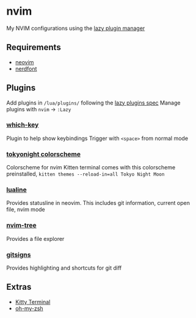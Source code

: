 # nvim
My NVIM configurations using the [lazy plugin manager](https://lazy.folke.io/)

## Requirements
 - [neovim](https://github.com/neovim/neovim/blob/master/INSTALL.md)
 - [nerdfont](https://www.nerdfonts.com/)


## Plugins
Add plugins in `/lua/plugins/` following the [lazy plugins spec](https://lazy.folke.io/spec)
Manage plugins with `nvim` -> `:Lazy`

### [which-key](https://github.com/folke/which-key.nvim)
Plugin to help show keybindings
Trigger with `<space>` from normal mode

### [tokyonight colorscheme](https://github.com/folke/tokyonight.nvim)
Colorscheme for nvim
Kitten terminal comes with this colorscheme preinstalled, `kitten themes --reload-in=all Tokyo Night Moon`

### [lualine](https://github.com/nvim-lualine/lualine.nvim)
Provides statusline in neovim.
This includes git information, current open file, nvim mode

### [nvim-tree](https://github.com/nvim-tree/nvim-tree.lua)
Provides a file explorer

### [gitsigns](https://github.com/lewis6991/gitsigns.nvim)
Provides highlighting and shortcuts for git diff

## Extras
- [Kitty Terminal](https://sw.kovidgoyal.net/kitty/)
- [oh-my-zsh](https://ohmyz.sh/)
